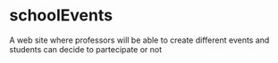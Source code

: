 # schoolEvents
A web site where professors will be able to create different events and students can decide to partecipate or not
